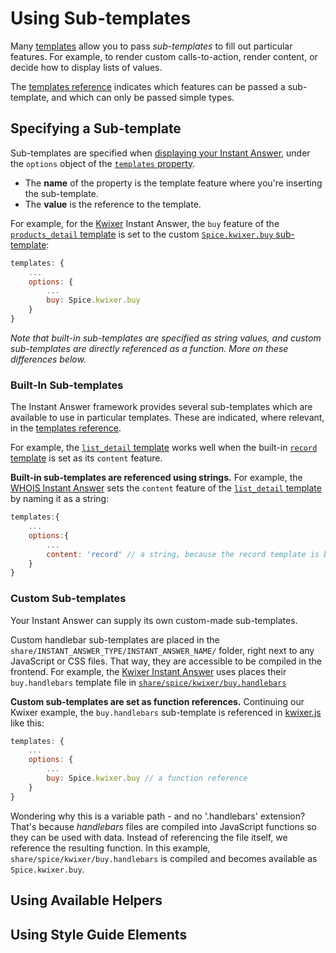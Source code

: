 # Using Sub-templates

Many [templates](https://duck.co/duckduckhack/templates_reference) allow you to pass *sub-templates* to fill out particular features. For example, to render custom calls-to-action, render content, or decide how to display lists of values.

The [templates reference](https://duck.co/duckduckhack/templates_reference) indicates which features can be passed a sub-template, and which can only be passed simple types.

## Specifying a Sub-template

Sub-templates are specified when [displaying your Instant Answer](https://duck.co/duckduckhack/display_reference#codetemplatescode_emobjectem_required), under the `options` object of the [`templates` property](https://duck.co/duckduckhack/display_reference#codetemplatescode_emobjectem_required). 

- The **name** of the property is the template feature where you're inserting the sub-template. 
- The **value** is the reference to the template.

For example, for the [Kwixer](https://github.com/duckduckgo/zeroclickinfo-spice/blob/master/share/spice/kwixer/kwixer.js) Instant Answer, the `buy` feature of the [`products_detail` template](https://duck.co/duckduckhack/templates_reference#codeproductsdetailcode-template) is set to the custom [`Spice.kwixer.buy` sub-template](https://github.com/duckduckgo/zeroclickinfo-spice/blob/master/share/spice/kwixer/buy.handlebars):

```javascript
templates: {
    ...
    options: {
        ...
        buy: Spice.kwixer.buy
    }
}
```

*Note that built-in sub-templates are specified as string values, and custom sub-templates are directly referenced as a function. More on these differences below.*

### Built-In Sub-templates

The Instant Answer framework provides several sub-templates which are available to use in particular templates. These are indicated, where relevant, in the [templates reference](https://duck.co/duckduckhack/templates_reference).

For example, the [`list_detail` template](https://duck.co/duckduckhack/templates_reference#codelist_detailcode-template) works well when the built-in [`record` template](https://duck.co/duckduckhack/templates_reference#codelist_detailcode-template) is set as its `content` feature.

**Built-in sub-templates are referenced using strings.** For example, the [WHOIS Instant Answer](https://github.com/duckduckgo/zeroclickinfo-spice/blob/master/share/spice/whois/whois.js) sets the `content` feature of the [`list_detail` template](https://duck.co/duckduckhack/templates_reference#codelist_detailcode-template) by naming it as a string:

```javascript
templates:{
    ...
    options:{
        ...
        content: 'record' // a string, because the record template is built-in
    }
}
```

### Custom Sub-templates

Your Instant Answer can supply its own custom-made sub-templates.

Custom handlebar sub-templates are placed in the `share/INSTANT_ANSWER_TYPE/INSTANT_ANSWER_NAME/` folder, right next to any JavaScript or CSS files. That way, they are accessible to be compiled in the frontend. For example, the [Kwixer Instant Answer](https://github.com/duckduckgo/zeroclickinfo-spice/blob/master/share/spice/kwixer/kwixer.js) uses places their `buy.handlebars` template file in [`share/spice/kwixer/buy.handlebars`](https://github.com/duckduckgo/zeroclickinfo-spice/tree/master/share/spice/kwixer)

**Custom sub-templates are set as function references.** Continuing our Kwixer example, the `buy.handlebars` sub-template is referenced in [kwixer.js](https://github.com/duckduckgo/zeroclickinfo-spice/blob/master/share/spice/kwixer/kwixer.js) like this:

```javascript
templates: {
    ...
    options: {
        ...
        buy: Spice.kwixer.buy // a function reference 
    }
}
```

Wondering why this is a variable path - and no '.handlebars' extension? That's because *handlebars* files are compiled into JavaScript functions so they can be used with data. Instead of referencing the file itself, we reference the resulting function. In this example, `share/spice/kwixer/buy.handlebars` is compiled and becomes available as `Spice.kwixer.buy`.

## Using Available Helpers

## Using Style Guide Elements

